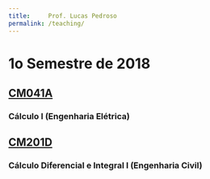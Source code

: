 ```yaml
---
title:     Prof. Lucas Pedroso
permalink: /teaching/
---
```


# 1o Semestre de 2018

## [CM041A](./CM041A/)
### Cálculo I (Engenharia Elétrica)

## [CM201D](./CM201D/)
### Cálculo Diferencial e Integral I (Engenharia Civil)
